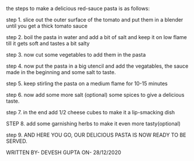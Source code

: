 the steps to make a delicious red-sauce pasta is as follows:

step 1. slice out the outer surface of the tomato and put them in a blender until you get a thick tomato sauce

step 2. boil the pasta in water and add a bit of salt and keep it on low flame till it gets soft and tastes a bit salty 

step 3. now cut some vegetables to add them in the pasta 

step 4. now put the pasta in a big utencil and add the vegatables, the  sauce made in the beginning and some salt to  taste.

step 5. keep stirling the pasta on a medium flame for 10-15 minutes 

step 6. now add some more salt (optional) some spices to give a delicious taste.

step 7. in the end add 1/2 cheese cubes to make it a lip-smacking dish

STEP 8. add some garnishing herbs to make it even more tasty(optional)

step 9. AND HERE YOU GO, OUR DELICIOUS PASTA IS NOW READY TO BE SERVED.


WRITTEN BY- DEVESH GUPTA
ON- 28/12/2020